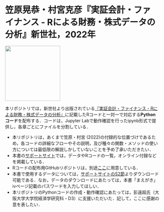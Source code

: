 # 笠原晃恭・村宮克彦『実証会計・ファイナンス - Rによる財務・株式データの分析』新世社，2022年

<img src="https://www.saiensu.co.jp/bookImages/2022-978-4-88384-349-7.jpg" width="180px" >

本リポジトリでは，新世社より出版されている[『実証会計・ファイナンス - Rによる財務・株式データの分析』](https://www.saiensu.co.jp/search/?isbn=978-4-88384-349-7&y=2022)に記載したRコードと一対一で対応する**Pythonコード**を配布する．コードは，Jupyter Labで動作確認を行ったipynb形式で提供し，各章ごとにファイルを分割している．


- 本リポジトリは，あくまで笠原・村宮 (2022)の付録的な位置づけであるため，各コードの詳細なフローやその説明，及び種々の関数・メソッドの使い方については最低限の解説しかしていないことを予め了承いただきたい．
- 本書の[サポートサイト](https://www2.econ.osaka-u.ac.jp/~eaafinr/)では，データやRコードの一覧，オンライン付録などを掲載している．
- Rコードの配布用GitHubリポジトリは，別途[ここ](https://github.com/kshrmrmy/empirical-accounting-and-finance-in-r)に用意している．
- 本書で使用するデータについては，[サポートサイトのS2節](https://www2.econ.osaka-u.ac.jp/~eaafinr/sect-2.html)よりダウンロード可能である．なお，データのダウンロードにあたっては，本書「まえがき」ivページ記載のパスワードを入力してほしい．
- 本リポジトリのPythonコードの作成・動作確認にあたっては，彭遠超氏（大阪大学大学院経済学研究科・D3）に支援いただいた．記して，ここに感謝の意を表したい．
